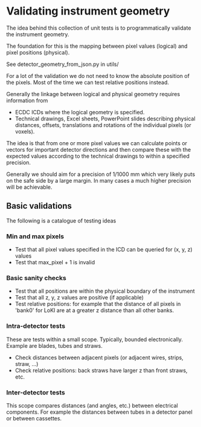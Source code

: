 

# Validating instrument geometry
The idea behind this collection of unit tests is to programmatically
validate the instrument geometry.

The foundation for this is the mapping between pixel values (logical) and
pixel positions (physical).

See detector_geometry_from_json.py in utils/

For a lot of the validation we do not need to know the absolute position of the
pixels. Most of the time we can test relative positions instead.

Generally the linkage between logical and physical geometry requires information
from
  * ECDC ICDs where the logical geometry is specified.
  * Technical drawings, Excel sheets, PowerPoint slides describing physical
  distances, offsets, translations and rotations of the individual pixels (or voxels).

The idea is that from one or more pixel values we can calculate points or
vectors for important detector directions and then compare these with the
expected values according to the technical drawings to within a specified precision.

Generally we should aim for a precision of 1/1000 mm which very likely puts on
the safe side by a large margin. In many cases a much higher precision will be
achievable.

## Basic validations
The following is a catalogue of testing ideas

### Min and max pixels
  * Test that all pixel values specified in the ICD can be queried for (x, y, z) values
  * Test that max_pixel + 1 is invalid

### Basic sanity checks
  * Test that all positions are within the physical boundary of the instrument
  * Test that all z, y, z values are positive (if applicable)
  * Test relative positions: for example that the distance of all pixels in 'bank0'
for LoKI are at a greater z distance than all other banks.

### Intra-detector tests
These are tests within a small scope. Typically, bounded electronically. 
Example are blades, tubes and straws.
  * Check distances between adjacent pixels (or adjacent wires, strips, straw, ...)
  * Check relative positions: back straws have larger z than front straws, etc.

### Inter-detector tests
This scope compares distances (and angles, etc.) between electrical components. 
For example the distances between tubes in a detector panel or between cassettes.
